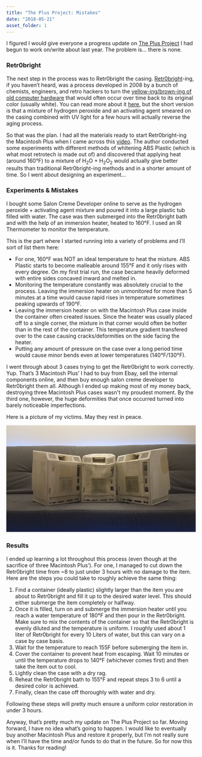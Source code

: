 ```yaml
---
title: "The Plus Project: Mistakes"
date: "2018-05-21"
asset_folder: 1
---
```


I figured I would give everyone a progress update on [The Plus Project](/blog/2017/the-plus-project-part-1/) I had begun to work on/write about last year. The problem is… there is none.

### Retr0bright

The next step in the process was to Retr0bright the casing. [Retr0bright](https://www.retr0bright.com/)-ing, if you haven’t heard, was a process developed in 2008 by a bunch of chemists, engineers, and retro hackers to turn the [yellow-ing/brown-ing of old computer hardware](https://www.retr0bright.com/after_eight_hours.jpg) that would often occur over time back to its original color (usually white). You can read more about it [here](https://www.retr0bright.com/), but the short version is that a mixture of hydrogen peroxide and an activating agent smeared on the casing combined with UV light for a few hours will actually reverse the aging process.

So that was the plan. I had all the materials ready to start Retr0bright-ing the Macintosh Plus when I came across this [video](https://www.youtube.com/watch?v=qZYbchvSUDY). The author conducted some experiments with different methods of whitening ABS Plastic (which is what most retrotech is made out of) and discovered that applying heat (around 160°F) to a mixture of H<sub>2</sub>O + H<sub>2</sub>O<sub>2</sub> would actually give better results than traditional Retr0bright-ing methods and in a shorter amount of time. So I went about designing an experiment...

### Experiments & Mistakes

I bought some Salon Creme Developer online to serve as the hydrogen peroxide + activating agent mixture and poured it into a large plastic tub filled with water. The case was then submerged into the Retr0bright bath and with the help of an immersion heater, heated to 160°F. I used an IR Thermometer to monitor the temperature.

This is the part where I started running into a variety of problems and I’ll sort of list them here:

* For one, 160°F was NOT an ideal temperature to heat the mixture. ABS Plastic starts to become malleable around 155°F and it only rises with every degree. On my first trial run, the case became heavily deformed with entire sides concaved inward and melted in.
* Monitoring the temperature constantly was absolutely crucial to the process. Leaving the immersion heater on unmonitored for more than 5 minutes at a time would cause rapid rises in temperature sometimes peaking upwards of 190°F.
* Leaving the immersion heater on with the Macintosh Plus case inside the container often created issues. Since the heater was usually placed off to a single corner, the mixture in that corner would often be hotter than in the rest of the container. This temperature gradient transfered over to the case causing cracks/deformities on the side facing the heater.
* Putting any amount of pressure on the case over a long period time would cause minor bends even at lower temperatures (140°F/130°F).

I went through about 3 cases trying to get the Retr0bright to work correctly. Yup. That’s 3 Macintosh Plus’ I had to buy from Ebay, sell the internal components online, and then buy enough salon creme developer to Retr0bright them all. Although I ended up making most of my money back, destroying three Macintosh Plus cases wasn't my proudest moment. By the third one, however, the huge deformities that once occurred turned into barely noticeable imperfections. 

Here is a picture of my victims. May they rest in peace.

![Destroyed Macintosh Plus](assets/1/plus_rip1.jpg)

### Results

I ended up learning a lot throughout this process (even though at the sacrifice of three Macintosh Plus’). For one, I managed to cut down the Retr0bright time from ~8 to just under 3 hours with no damage to the item. Here are the steps you could take to roughly achieve the same thing:

1. <span>Find a container (ideally plastic) slightly larger than the item you are about to Retr0bright and fill it up to the desired water level. This should either submerge the item completely or halfway.</span>
2. <span>Once it is filled, turn on and submerge the immersion heater until you reach a water temperature of 180°F and then pour in the Retr0bright. Make sure to mix the contents of the container so that the Retr0bright is evenly diluted and the temperature is uniform. I roughly used about 1 liter of Retr0bright for every 10 Liters of water, but this can vary on a case by case basis.</span>
3. <span>Wait for the temperature to reach 155F before submerging the item in.</span>
4. <span>Cover the container to prevent heat from escaping. Wait 10 minutes or until the temperature drops to 140°F (whichever comes first) and then take the item out to cool.</span>
5. <span>Lightly clean the case with a dry rag.</span>
6. <span>Reheat the Retr0bright bath to 155°F and repeat steps 3 to 6 until a desired color is achieved.</span>
7. <span>Finally, clean the case off thoroughly with water and dry.</span>

Following these steps will pretty much ensure a uniform color restoration in under 3 hours.

Anyway, that’s pretty much my update on The Plus Project so far. Moving forward, I have no idea what’s going to happen. I would like to eventually buy another Macintosh Plus and restore it properly, but I’m not really sure when I’ll have the time and/or funds to do that in the future. So for now this is it. Thanks for reading!
